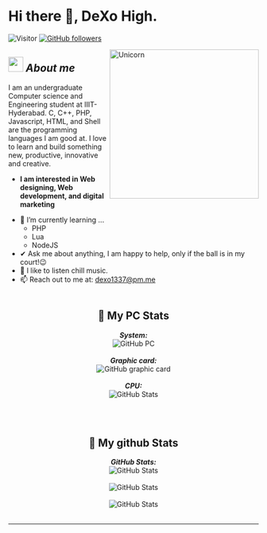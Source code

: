 # Hi there 👋, DeXo High. 
![Visitor](https://visitor-badge.laobi.icu/badge?page_id=DeXoHigh.repoName) [![GitHub followers](https://img.shields.io/github/followers/DeXoHigh.svg?style=social&label=Follow)](https://github.com/DeXoHigh?tab=followers)<br/>

<img align="right" width=300px alt="Unicorn" src="https://c.tenor.com/GN73MKBawZYAAAAi/busy-cute.gif" />

## <img src="https://media.giphy.com/media/ObNTw8Uzwy6KQ/giphy.gif" width="30px">&nbsp;***About me***

I am an undergraduate Computer science and Engineering student at IIIT-Hyderabad. C, C++, PHP, Javascript, HTML, and Shell are the programming languages I am good at. I love to learn and build something new, productive, innovative and creative.
* **I am interested in Web designing, Web development, and digital marketing**
- 🌱 I’m currently learning ...
  - PHP
  - Lua
  - NodeJS
- ✔ Ask me about anything, I am happy to help, only if the ball is in my court!😉<br>
- 🎵 I like to listen chill music.
- 📫 Reach out to me at: <a href="dexo1337@pm.me">dexo1337@pm.me</a>
<br><br>
<h2 align="center">👀 My PC Stats</h2>
<div>
  
  <p align="center">
  <b><em>System:</em></b> <br/>
    <img src="https://img.shields.io/badge/Windows-10%2021H1%20PRO-0078D6?style=for-the-badge&logo=windows&logoColor=white&color=blue" alt="GitHub PC" /> <br/><br/>
    <b><em>Graphic card:</em></b> <br/>
    <img src="https://img.shields.io/badge/Graphic%20card-GTX%201080%20TI-0078D6?style=for-the-badge&logo=windows&logoColor=white&color=blue" alt="GitHub graphic card" /> <br/><br/>
    <b><em>CPU:</em></b> <br/>
    <img src="https://img.shields.io/badge/CPU-i5%201135%20TH-0078D6?style=for-the-badge&logo=windows&logoColor=white&color=blue" alt="GitHub Stats" /> <br/><br/>
    
</div>
<br>
<h2 align="center">👀 My github Stats</h2>

<div>
  
  <p align="center">
  <b><em>GitHub Stats:</em></b> <br/>
    <img src="https://github-readme-streak-stats.herokuapp.com/?user=DeXoHigh" alt="GitHub Stats" /> <br/><br/>
    <img src="https://github-readme-stats.vercel.app/api?username=DeXoHigh&show_icons=true&include_all_commits=true" alt="GitHub Stats" /> <br/><br/>
    <img src="https://github-readme-stats.vercel.app/api/top-langs/?username=DeXoHigh&layout=compact" alt="GitHub Stats" /> <br/><br/>
    
</div>

---------------------------------------------------------------------------------------------------------------------
